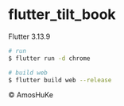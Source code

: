 # flutter_tilt_book

Flutter 3.13.9

```sh
# run
$ flutter run -d chrome

# build web
$ flutter build web --release
```
© AmosHuKe
